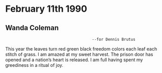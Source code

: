 # February 11th 1990
## Wanda Coleman
                                          --for Dennis Brutus
This year the leaves turn red green black
freedom colors each leaf
each stitch of grass. I am amazed
at my sweet harvest. The prison door has opened
and a nation’s heart is released. I am full
having spent my greediness in a ritual of joy.